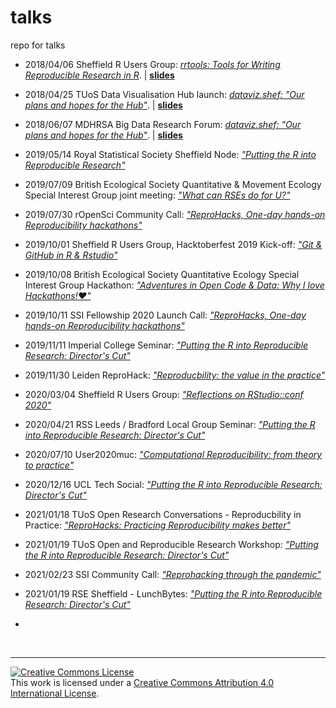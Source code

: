 # talks
repo for talks

- 2018/04/06 Sheffield R Users Group: [_rrtools: Tools for Writing Reproducible Research in R_](https://www.meetup.com/SheffieldR-Sheffield-R-Users-Group/events/249186869/). | [**slides**](http://annakrystalli.me/talks/rrtools.html)

- 2018/04/25 TUoS Data Visualisation Hub launch: [_dataviz.shef: "Our plans and hopes for the Hub"_](http://dataviz.shef.ac.uk/launch/hub-launch-schedule/). | [**slides**](http://annakrystalli.me/talks/dataviz-hub_launch.html#/dataviz.shef)

- 2018/06/07 MDHRSA Big Data Research Forum: [_dataviz.shef: "Our plans and hopes for the Hub"_](https://sites.google.com/a/sheffield.ac.uk/mdhrsa/events/research-forum-big-data). | [**slides**](http://annakrystalli.me/talks/dataviz-hub_bigdata.html#/dataviz.shef)

- 2019/05/14 Royal Statistical Society Sheffield Node: [_"Putting the R into Reproducible Research"_](http://annakrystalli.me/talks/r-in-repro-research.html)

- 2019/07/09 British Ecological Society Quantitative & Movement Ecology Special Interest Group joint meeting: [_"What can RSEs do for U?"_](https://annakrystalli.me/talks/bes_sig19.html#1)

- 2019/07/30 rOpenSci Community Call: [_"ReproHacks, One-day hands-on Reproducibility hackathons"_](https://annakrystalli.me/talks/ro-reprohack.html#1)

- 2019/10/01 Sheffield R Users Group, Hacktoberfest 2019 Kick-off: [_"Git & GitHub in R & Rstudio"_](https://annakrystalli.me/talks/git_github_rstudio.html#1)

- 2019/10/08 British Ecological Society Quantitative Ecology Special Interest Group Hackathon: [_"Adventures in Open Code & Data: Why I love Hackathons!❤️"_](https://annakrystalli.me/talks/bes_hackathon.html#1)

- 2019/10/11 SSI Fellowship 2020 Launch Call: [_"ReproHacks, One-day hands-on Reproducibility hackathons"_](https://annakrystalli.me/talks/ssi-reprohack.html#1)

- 2019/11/11 Imperial College Seminar: [_"Putting the R into Reproducible Research: Director's Cut"_](https://annakrystalli.me/talks/r-in-repro-research-dc.html)

- 2019/11/30 Leiden ReproHack: [_"Reproducbility: the value in the practice"_](https://annakrystalli.me/talks/reproducibility-value-in-practice.html)

- 2020/03/04 Sheffield R Users Group: [_"Reflections on RStudio::conf 2020"_](https://annakrystalli.me/talks/rstudioconf2020.html)

- 2020/04/21 RSS Leeds / Bradford Local Group Seminar: [_"Putting the R into Reproducible Research: Director's Cut"_](https://annakrystalli.me/talks/r-in-repro-research-dc-leedsrss.html)

- 2020/07/10 User2020muc: [_"Computational Reproducibility: from theory to practice"_](https://annakrystalli.me/talks/user2020.html)

- 2020/12/16 UCL Tech Social: [_"Putting the R into Reproducible Research: Director's Cut"_](https://annakrystalli.me/talks/r-in-repro-research-dc-ucl.html)

- 2021/01/18 TUoS Open Research Conversations - Reproducbility in Practice: [_"ReproHacks: Practicing Reproducibility makes better"_](https://annakrystalli.me/talks/orc-reprohack.html)

- 2021/01/19 TUoS Open and Reproducible Research Workshop: [_"Putting the R into Reproducible Research: Director's Cut"_](https://annakrystalli.me/talks/r-in-repro-research-dc-wr.html)

- 2021/02/23 SSI Community Call: [_"Reprohacking through the pandemic"_](https://annakrystalli.me/talks/ssi-rh-pandemic.html)

- 2021/01/19 RSE Sheffield - LunchBytes: [_"Putting the R into Reproducible Research: Director's Cut"_](https://annakrystalli.me/talks/r-in-repro-research-dc-srse.html)
- 
<br>

***

<a rel="license" href="http://creativecommons.org/licenses/by/4.0/"><img alt="Creative Commons License" style="border-width:0" src="https://i.creativecommons.org/l/by/4.0/88x31.png" /></a><br />This work is licensed under a <a rel="license" href="http://creativecommons.org/licenses/by/4.0/">Creative Commons Attribution 4.0 International License</a>.

